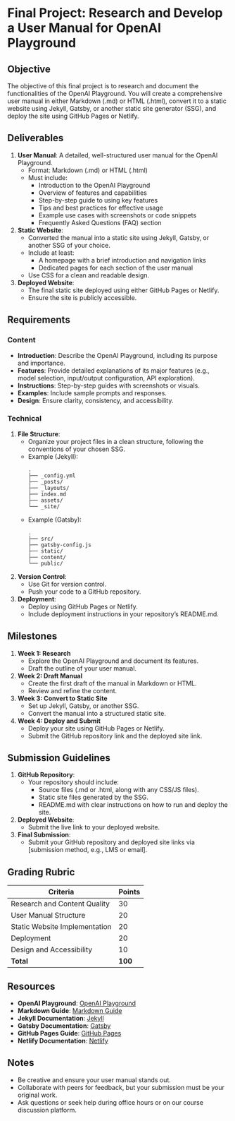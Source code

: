 # Final Project: Research and Develop a User Manual for OpenAI Playground

## Objective
The objective of this final project is to research and document the functionalities of the OpenAI Playground. You will create a comprehensive user manual in either Markdown (.md) or HTML (.html), convert it to a static website using Jekyll, Gatsby, or another static site generator (SSG), and deploy the site using GitHub Pages or Netlify.

## Deliverables
1. **User Manual**: A detailed, well-structured user manual for the OpenAI Playground.
    - Format: Markdown (.md) or HTML (.html)
    - Must include:
        - Introduction to the OpenAI Playground
        - Overview of features and capabilities
        - Step-by-step guide to using key features
        - Tips and best practices for effective usage
        - Example use cases with screenshots or code snippets
        - Frequently Asked Questions (FAQ) section
2. **Static Website**:
    - Converted the manual into a static site using Jekyll, Gatsby, or another SSG of your choice.
    - Include at least:
        - A homepage with a brief introduction and navigation links
        - Dedicated pages for each section of the user manual
    - Use CSS for a clean and readable design.
3. **Deployed Website**:
    - The final static site deployed using either GitHub Pages or Netlify.
    - Ensure the site is publicly accessible.

## Requirements
### Content
- **Introduction**: Describe the OpenAI Playground, including its purpose and importance.
- **Features**: Provide detailed explanations of its major features (e.g., model selection, input/output configuration, API exploration).
- **Instructions**: Step-by-step guides with screenshots or visuals.
- **Examples**: Include sample prompts and responses.
- **Design**: Ensure clarity, consistency, and accessibility.

### Technical
1. **File Structure**:
    - Organize your project files in a clean structure, following the conventions of your chosen SSG.
    - Example (Jekyll):
      ```
      .
      ├── _config.yml
      ├── _posts/
      ├── _layouts/
      ├── index.md
      ├── assets/
      └── _site/
      ```
    - Example (Gatsby):
      ```
      .
      ├── src/
      ├── gatsby-config.js
      ├── static/
      ├── content/
      └── public/
      ```
2. **Version Control**:
    - Use Git for version control.
    - Push your code to a GitHub repository.
3. **Deployment**:
    - Deploy using GitHub Pages or Netlify.
    - Include deployment instructions in your repository’s README.md.

## Milestones
1. **Week 1: Research**
    - Explore the OpenAI Playground and document its features.
    - Draft the outline of your user manual.
2. **Week 2: Draft Manual**
    - Create the first draft of the manual in Markdown or HTML.
    - Review and refine the content.
3. **Week 3: Convert to Static Site**
    - Set up Jekyll, Gatsby, or another SSG.
    - Convert the manual into a structured static site.
4. **Week 4: Deploy and Submit**
    - Deploy your site using GitHub Pages or Netlify.
    - Submit the GitHub repository link and the deployed site link.

## Submission Guidelines
1. **GitHub Repository**:
    - Your repository should include:
        - Source files (.md or .html, along with any CSS/JS files).
        - Static site files generated by the SSG.
        - README.md with clear instructions on how to run and deploy the site.
2. **Deployed Website**:
    - Submit the live link to your deployed website.
3. **Final Submission**:
    - Submit your GitHub repository and deployed site links via [submission method, e.g., LMS or email].

## Grading Rubric
| Criteria                        | Points |
|--------------------------------|--------|
| Research and Content Quality   | 30     |
| User Manual Structure          | 20     |
| Static Website Implementation  | 20     |
| Deployment                     | 20     |
| Design and Accessibility       | 10     |
| **Total**                      | **100**|

## Resources
- **OpenAI Playground**: [OpenAI Playground](https://platform.openai.com/playground/chat?models=gpt-3.5-turbo)
- **Markdown Guide**: [Markdown Guide](https://www.markdownguide.org/)
- **Jekyll Documentation**: [Jekyll](https://jekyllrb.com/)
- **Gatsby Documentation**: [Gatsby](https://www.gatsbyjs.com/docs/)
- **GitHub Pages Guide**: [GitHub Pages](https://pages.github.com/)
- **Netlify Documentation**: [Netlify](https://docs.netlify.com/)

## Notes
- Be creative and ensure your user manual stands out.
- Collaborate with peers for feedback, but your submission must be your original work.
- Ask questions or seek help during office hours or on our course discussion platform.


